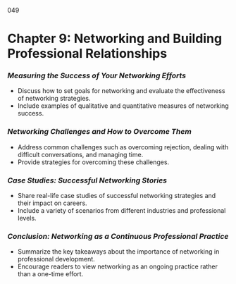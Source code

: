 049

# **Chapter 9: Networking and Building Professional Relationships**


### ***Measuring the Success of Your Networking Efforts***

- Discuss how to set goals for networking and evaluate the effectiveness of networking strategies.
- Include examples of qualitative and quantitative measures of networking success.

### ***Networking Challenges and How to Overcome Them***

- Address common challenges such as overcoming rejection, dealing with difficult conversations, and managing time.
- Provide strategies for overcoming these challenges.

### ***Case Studies: Successful Networking Stories***

- Share real-life case studies of successful networking strategies and their impact on careers.
- Include a variety of scenarios from different industries and professional levels.

### ***Conclusion: Networking as a Continuous Professional Practice***

- Summarize the key takeaways about the importance of networking in professional development.
- Encourage readers to view networking as an ongoing practice rather than a one-time effort.

